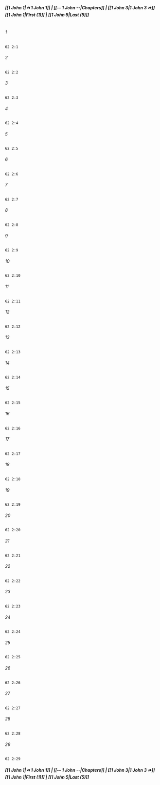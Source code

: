 
##### **[[1 John 1|⏪ 1 John 1]] | [[-- 1 John --|Chapters]] | [[1 John 3|1 John 3 ⏩]]**<br>**[[1 John 1|First (1)]] | [[1 John 5|Last (5)]]**<br><br>

###### 1
``` verse
62 2:1
```
###### 2
``` verse
62 2:2
```
###### 3
``` verse
62 2:3
```
###### 4
``` verse
62 2:4
```
###### 5
``` verse
62 2:5
```
###### 6
``` verse
62 2:6
```
###### 7
``` verse
62 2:7
```
###### 8
``` verse
62 2:8
```
###### 9
``` verse
62 2:9
```
###### 10
``` verse
62 2:10
```
###### 11
``` verse
62 2:11
```
###### 12
``` verse
62 2:12
```
###### 13
``` verse
62 2:13
```
###### 14
``` verse
62 2:14
```
###### 15
``` verse
62 2:15
```
###### 16
``` verse
62 2:16
```
###### 17
``` verse
62 2:17
```
###### 18
``` verse
62 2:18
```
###### 19
``` verse
62 2:19
```
###### 20
``` verse
62 2:20
```
###### 21
``` verse
62 2:21
```
###### 22
``` verse
62 2:22
```
###### 23
``` verse
62 2:23
```
###### 24
``` verse
62 2:24
```
###### 25
``` verse
62 2:25
```
###### 26
``` verse
62 2:26
```
###### 27
``` verse
62 2:27
```
###### 28
``` verse
62 2:28
```
###### 29
``` verse
62 2:29
```

##### **[[1 John 1|⏪ 1 John 1]] | [[-- 1 John --|Chapters]] | [[1 John 3|1 John 3 ⏩]]**<br>**[[1 John 1|First (1)]] | [[1 John 5|Last (5)]]**
